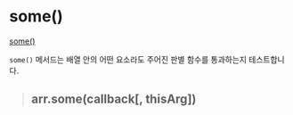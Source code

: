 # some()

[some()](https://developer.mozilla.org/ko/docs/Web/JavaScript/Reference/Global_Objects/Array/some)

`some()` 메서드는 배열 안의 어떤 요소라도 주어진 판별 함수를 통과하는지 테스트합니다.   

> ## arr.some(callback[, thisArg])

